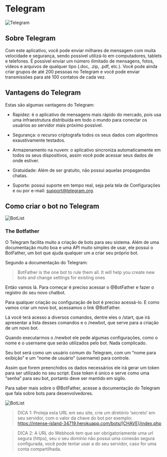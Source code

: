 # Telegram

![Telegram](http://www.escolaandroid.com/wp-content/uploads/2015/10/tele1.jpg)

## Sobre Telegram

Com este aplicativo, você pode enviar milhares de mensagem com muita velocidade e segurança, sendo possível utilizá-lo em computadores, tablets e telefones. É possível enviar um número ilimitado de mensagens, fotos, vídeos e arquivos de qualquer tipo (.doc, .zip, .pdf, etc.). Você pode ainda criar grupos de até 200 pessoas no Telegram e você pode enviar transmissões para até 100 contatos de cada vez.


## Vantagens do Telegram

Estas são algumas vantagens do Telegram:

 - Rapidez: é o aplicativo de mensagens mais rápido do mercado, pois usa uma infraestrutura distribuída em todo o mundo para conectar os usuários ao servidor mais próximo possível.
 
 - Segurança: o recurso criptografa todos os seus dados com algoritmos exaustivamente testados.
 
 - Armazenamento na nuvem: o aplicativo sincroniza automaticamente em todos os seus dispositivos, assim você pode acessar seus dados de onde estiver.
 
 - Gratuidade: Além de ser gratuito, não possui aquelas propagandas chatas.
 
 - Suporte: possui suporte em tempo real, seja pela tela de Configurações e ou por e-mail: support@telegram.org.


## Como criar o bot no Telegram


![BotList](https://cdn-images-1.medium.com/max/600/1*xrtoeblZ8oLBNkMnluU1dg.png)

### The Botfather

O Telegram facilita muito a criação de bots para seu sistema. Além de uma documentação muito boa e uma API muito simples de usar, ele possui o BotFather, um bot que ajuda qualquer um a criar seu próprio bot.

Segundo a documentação do Telegram:

> BotFather is the one bot to rule them all. It will help you create new bots and change settings for existing ones

Então vamos lá. Para começar é preciso acessar o @BotFather e fazer o registro do seu novo chatbot.

Para qualquer criação ou configuração de bot é preciso acessá-lo. E como vamos criar um novo bot, acessamos o link @BotFather.

Lá você terá acesso a diversos comandos, dentre eles o /start, que irá apresentar a lista desses comandos e o /newbot, que serve para a criação de um novo bot.

Quando executarmos o /newbot ele pede algumas configurações, como o nome e o username que serão utilizados pelo bot. Nada complicado.

Seu bot será como um usuário comum do Telegram, com um “nome para exibição” e um “nome de usuário” (username) para controle.

Assim que forem preenchidos os dados necessários ele irá gerar um token para ser utilizado no seu script. Esse token é único e serve como uma “senha” para seu bot, portanto deve ser mantido em sigilo.

Para saber mais sobre o @BotFather, acesse a documentação do Telegram que fala sobre bots para desenvolvedores.


![BotList](http://www.escolaandroid.com/wp-content/uploads/2015/10/tele21.jpg)

> DICA 1: Proteja esta URL em seu site, crie um diretório ‘secreto’ em seu servidor, com o valor da chave do bot por exemplo: https://intense-island-34719.herokuapp.com/bots/[CHAVE]/index.php


> DICA 2: A URL do Webhook tem que ser obrigatoriamente uma url segura (https), seu o seu domínio não possui uma conexão segura configurada, você pode tentar usar a do seu servidor, caso for uma conta compartilhada.
